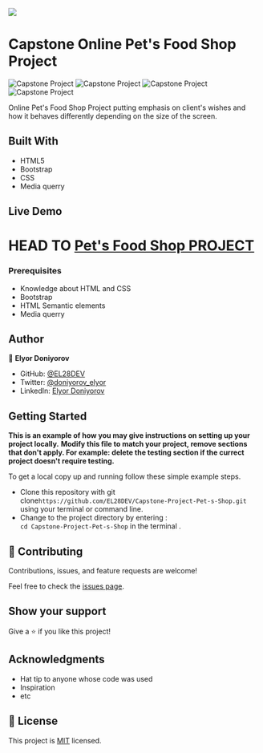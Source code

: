 ![](https://img.shields.io/badge/Microverse-blueviolet)

# Capstone Online Pet's Food Shop Project
![Capstone Project](https://user-images.githubusercontent.com/67087664/106937061-21a51680-673f-11eb-89b4-313f1f60bd8a.png)
![Capstone Project](https://user-images.githubusercontent.com/67087664/106937091-2c5fab80-673f-11eb-8f07-db772500c10c.png)
![Capstone Project](https://user-images.githubusercontent.com/67087664/106937170-4600f300-673f-11eb-9563-4d5377fae89a.png)
![Capstone Project](https://user-images.githubusercontent.com/67087664/106937259-603ad100-673f-11eb-936c-92925a2fefb6.png)




Online Pet's Food Shop Project putting emphasis on client's wishes and how it behaves differently depending on the size of the screen.

## Built With

- HTML5
- Bootstrap
- CSS
- Media querry


## Live Demo

HEAD TO
[Pet's Food Shop PROJECT](https://rawcdn.githack.com/EL28DEV/Capstone-Project-Pet-s-Shop/14a1bd363f7221dffa6b211a844b07c2c79a55b5/home.htmlgit )
=======





### Prerequisites

-  Knowledge about HTML and CSS
-  Bootstrap
-  HTML Semantic elements
-  Media querry





## Author

👤 **Elyor Doniyorov**

- GitHub: [@EL28DEV](https://github.com/EL28DEV)
- Twitter: [@doniyorov_elyor](https://twitter.com/home?lang=en)
- LinkedIn: [Elyor Doniyorov](https://www.linkedin.com/in/elyor-doniyorov)


## Getting Started

**This is an example of how you may give instructions on setting up your project locally.**
**Modify this file to match your project, remove sections that don't apply. For example: delete the testing section if the currect project doesn't require testing.**


To get a local copy up and running follow these simple example steps.
- Clone this repository with git clone```https://github.com/EL28DEV/Capstone-Project-Pet-s-Shop.git``` using your terminal or command line.
- Change to the project directory by entering : <br>
```cd Capstone-Project-Pet-s-Shop``` in the terminal .

## 🤝 Contributing

Contributions, issues, and feature requests are welcome!

Feel free to check the [issues page](issues/).

## Show your support

Give a ⭐️ if you like this project!

## Acknowledgments

- Hat tip to anyone whose code was used
- Inspiration
- etc

## 📝 License

This project is [MIT](https://choosealicense.com/licenses/mit/) licensed.